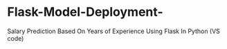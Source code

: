 # Flask-Model-Deployment-
Salary Prediction Based On Years of Experience Using Flask In Python (VS code)
